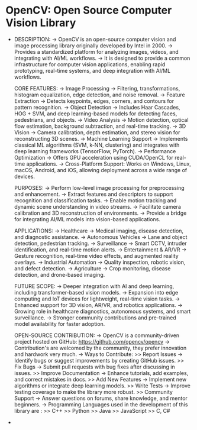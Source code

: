 # OpenCV: Open Source Computer Vision Library

*
  DESCRIPTION:
    ->  OpenCV is an open-source computer vision and image processing library originally developed by Intel in 2000.
    ->  Provides a standardized platform for analyzing images, videos, and integrating with AI/ML workflows.
    ->  It is designed to provide a common infrastructure for computer vision applications, enabling rapid prototyping, 
        real-time systems, and deep integration with AI/ML workflows.

  CORE FEATURES:
    ->  Image Processing → Filtering, transformations, histogram equalization, edge detection, and noise removal.
    ->  Feature Extraction → Detects keypoints, edges, corners, and contours for pattern recognition.
    ->  Object Detection → Includes Haar Cascades, HOG + SVM, and deep learning-based models for detecting faces, pedestrians, 
        and objects.
    ->  Video Analysis → Motion detection, optical flow estimation, background subtraction, and real-time tracking.
    ->  3D Vision → Camera calibration, depth estimation, and stereo vision for reconstructing 3D scenes.
    ->  Machine Learning Support → Implements classical ML algorithms (SVM, k-NN, clustering) and integrates with deep 
        learning frameworks (TensorFlow, PyTorch).
    ->  Performance Optimization → Offers GPU acceleration using CUDA/OpenCL for real-time applications.
    ->  Cross-Platform Support: Works on Windows, Linux, macOS, Android, and iOS, allowing deployment across a wide range
        of devices. 
        
  PURPOSES:
    ->  Perform low-level image processing for preprocessing and enhancement.
    ->  Extract features and descriptors to support recognition and classification tasks.
    ->  Enable motion tracking and dynamic scene understanding in video streams.
    ->  Facilitate camera calibration and 3D reconstruction of environments.
    ->  Provide a bridge for integrating AI/ML models into vision-based applications.

  APPLICATIONS:
    ->  Healthcare → Medical imaging, disease detection, and diagnostic assistance.
    ->  Autonomous Vehicles → Lane and object detection, pedestrian tracking.
    ->  Surveillance → Smart CCTV, intruder identification, and real-time motion alerts.
    ->  Entertainment & AR/VR → Gesture recognition, real-time video effects, and augmented reality overlays.
    ->  Industrial Automation → Quality inspection, robotic vision, and defect detection.
    ->  Agriculture → Crop monitoring, disease detection, and drone-based imaging.

  FUTURE SCOPE:
    ->  Deeper integration with AI and deep learning, including transformer-based vision models.
    ->  Expansion into edge computing and IoT devices for lightweight, real-time vision tasks.
    ->  Enhanced support for 3D vision, AR/VR, and robotics applications.
    ->  Growing role in healthcare diagnostics, autonomous systems, and smart surveillance.
    ->  Stronger community contributions and pre-trained model availability for faster adoption.
  
  OPEN-SOURCE CONTRIBUTION:
    ->  OpenCV is a community-driven project hosted on GitHub: https://github.com/opencv/opencv
    ->  Contribution's are welcomed by the community, they prefer innovation and hardwork very much.
    ->  Ways to Contribute:
          >>  Report Issues → Identify bugs or suggest improvements by creating GitHub issues.
          >>  Fix Bugs → Submit pull requests with bug fixes after discussing in issues.
          >>  Improve Documentation → Enhance tutorials, add examples, and correct mistakes in docs.
          >>  Add New Features → Implement new algorithms or integrate deep learning models.
          >>  Write Tests → Improve testing coverage to make the library more robust.
          >>  Community Support → Answer questions on forums, share knowledge, and mentor beginners.
    ->  Programming Languages used in the development of this library are :
          >>  C++
          >>  Python
          >>  Java
          >>  JavaScript
          >>  C, C#
*